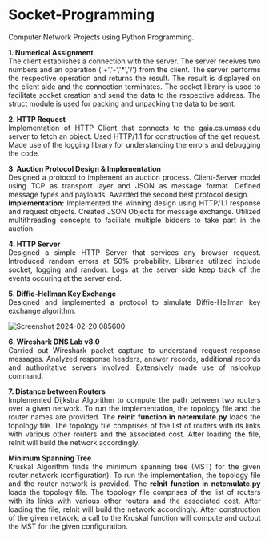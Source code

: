 # Socket-Programming
Computer Network Projects using Python Programming.
<p align='justify'><b>1. Numerical Assignment</b><br/>The client establishes a connection with the server. The server receives two numbers and an operation ('+','-','*','/') from the client. The server performs the respective operation and returns the result. The result is displayed on the client side and the connection terminates. The socket library is used to facilitate socket creation and send the data to the respective address. The struct module is used for packing and unpacking the data to be sent.</p>
<p align='justify'><b>2. HTTP Request</b><br/>Implementation of HTTP Client that connects to the gaia.cs.umass.edu server to fetch an object. Used HTTP/1.1 for construction of the get request. Made use of the logging library for understanding the errors and debugging the code.</p>
<p align='justify'><b>3. Auction Protocol Design & Implementation</b><br/>Designed a protocol to implement an auction process. Client-Server model using TCP as transport layer and JSON as message format. Defined message types and payloads. Awarded the second best protocol design.<br/>
<b>Implementation:</b> Implemented the winning design using HTTP/1.1 response and request objects. Created JSON Objects for message exchange. Utilized multithreading concepts to faciliate multiple bidders to take part in the auction. </p>
<p align='justify'><b>4. HTTP Server</b><br/>Designed a simple HTTP Server that services any browser request. Introduced random errors at 50% probability. Libraries utilized include socket, logging and random. Logs at the server side keep track of the events occuring at the server end.</p>
<p align='justify'><b>5. Diffie-Hellman Key Exchange</b><br/>Designed and implemented a protocol to simulate Diffie-Hellman key exchange algorithm.</p>


![Screenshot 2024-02-20 085600](https://github.com/ChiragRadhakrishna43-7/Computer_Networks_Projects/assets/121251823/46c282b5-7ea6-446d-aefa-7bb7895b521d)
<p align='justify'><b>6. Wireshark DNS Lab v8.0</b><br/> Carried out Wireshark packet capture to understand request-response messages. Analyzed response headers, answer records, additional records and authoritative servers involved. Extensively made use of nslookup command.</p>
<p align='justify'><b>7. Distance between Routers</b><br/> Implemented Dijkstra Algorithm to compute the path between two routers over a given network. To run the implementation, the topology file and the router names are provided. The <b>relnit function in netemulate.py</b> loads the topology file. The topology file comprises of the list of routers with its links with various other routers and the associated cost. After loading the file, relnit will build the network accordingly.</p>
<p align='justify'><b>Minimum Spanning Tree</b><br/> Kruskal Algorithm finds the minimum spanning tree (MST) for the given router network (configuration). To run the implementation, the topology file and the router network is provided. The <b>relnit function in netemulate.py</b> loads the topology file. The topology file comprises of the list of routers with its links with various other routers and the associated cost. After loading the file, relnit will build the network accordingly. After construction of the given network, a call to the Kruskal function will compute and output the MST for the given configuration.</p>
